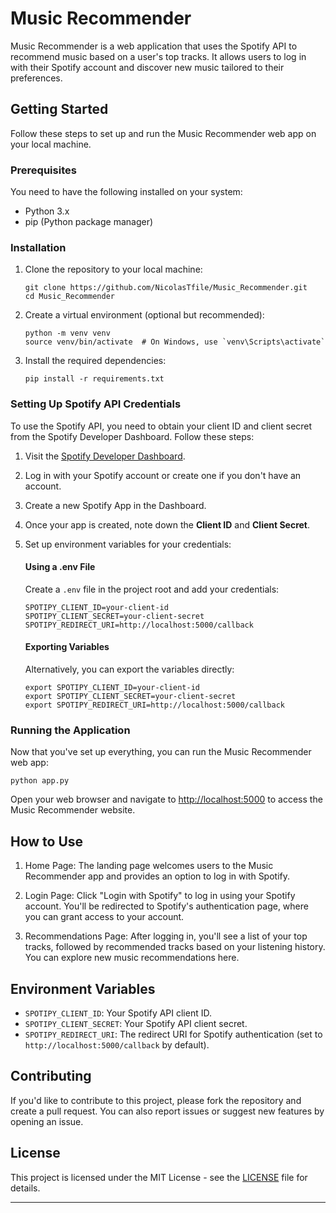 # Music Recommender

Music Recommender is a web application that uses the Spotify API to recommend music based on a user's top tracks. It allows users to log in with their Spotify account and discover new music tailored to their preferences.

## Getting Started

Follow these steps to set up and run the Music Recommender web app on your local machine.

### Prerequisites

You need to have the following installed on your system:

- Python 3.x
- pip (Python package manager)

### Installation

1. Clone the repository to your local machine:

   ```
   git clone https://github.com/NicolasTfile/Music_Recommender.git
   cd Music_Recommender
   ```

2. Create a virtual environment (optional but recommended):

   ```
   python -m venv venv
   source venv/bin/activate  # On Windows, use `venv\Scripts\activate`
   ```

3. Install the required dependencies:

   ```
   pip install -r requirements.txt
   ```

### Setting Up Spotify API Credentials

To use the Spotify API, you need to obtain your client ID and client secret from the Spotify Developer Dashboard. Follow these steps:

1. Visit the [Spotify Developer Dashboard](https://developer.spotify.com/dashboard/).

2. Log in with your Spotify account or create one if you don't have an account.

3. Create a new Spotify App in the Dashboard.

4. Once your app is created, note down the **Client ID** and **Client Secret**.

5. Set up environment variables for your credentials:

   #### Using a .env File

   Create a `.env` file in the project root and add your credentials:

   ```
   SPOTIPY_CLIENT_ID=your-client-id
   SPOTIPY_CLIENT_SECRET=your-client-secret
   SPOTIPY_REDIRECT_URI=http://localhost:5000/callback
   ```

   #### Exporting Variables

   Alternatively, you can export the variables directly:

   ```
   export SPOTIPY_CLIENT_ID=your-client-id
   export SPOTIPY_CLIENT_SECRET=your-client-secret
   export SPOTIPY_REDIRECT_URI=http://localhost:5000/callback
   ```

### Running the Application

Now that you've set up everything, you can run the Music Recommender web app:

```
python app.py
```

Open your web browser and navigate to [http://localhost:5000](http://localhost:5000) to access the Music Recommender website.

## How to Use

1. Home Page: The landing page welcomes users to the Music Recommender app and provides an option to log in with Spotify.

2. Login Page: Click "Login with Spotify" to log in using your Spotify account. You'll be redirected to Spotify's authentication page, where you can grant access to your account.

3. Recommendations Page: After logging in, you'll see a list of your top tracks, followed by recommended tracks based on your listening history. You can explore new music recommendations here.

## Environment Variables

- `SPOTIPY_CLIENT_ID`: Your Spotify API client ID.
- `SPOTIPY_CLIENT_SECRET`: Your Spotify API client secret.
- `SPOTIPY_REDIRECT_URI`: The redirect URI for Spotify authentication (set to `http://localhost:5000/callback` by default).

## Contributing

If you'd like to contribute to this project, please fork the repository and create a pull request. You can also report issues or suggest new features by opening an issue.

## License

This project is licensed under the MIT License - see the [LICENSE](LICENSE) file for details.

---
